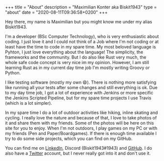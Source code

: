 +++
title = "About"
description = "Maximilian Konter aka Biskit1943"
type = "about"
date = "2020-08-11T09:36:58+0200"
+++

Hey there, my name is Maximilian but you might know me under my alias
Biskit1943.

I'm a developer (BSc Computer Technology), who is very enthusiastic about
coding. I just love it and I could not think of a Job where I'm not coding or
at least have the time to code in my spare time. My most beloved language is
Pyhton, I just love everything about the language! The simplicity, the
frameworks and the community. But I do also like Rust very much, the whole
safe code concept is very nice im my opinion. However, I am still learning
Rust as in my current day time job I'm mostly writing Groovy or Python.

I like testing software (mostly my own :smile:). There is nothing more
satisfying like running all your tests after some changes and still everything
is ok. Due to my day time job, I got a lot of experience with Jenkins or more
specific the Jenkins Scripted Pipeline, but for my spare time projects I use
Travis (which is a lot simpler).

In my spare time I do a lot of outdoor activities like hiking, inline skating
and cycling. I really love the nature and because of that, I love to take
photos of it and share them with my friends. Some of the photos will be here on
this site for you to enjoy. When I'm not outdoors, I play games on my PC or
with my friends (Pen and Paper/Boardgames). If there is enough time available
I try to do some side projects, which you can find on my GitHub.

You can find me on [LinkedIn](https://www.linkedin.com/in/biskit1943/),
Discord (Biskit1943#1943) and [GitHub](https://github.com/Biskit1943). I do
also have a [Twitter](https://twitter.com/Biskit1943) account, but I never
really got into it and don't use it.
